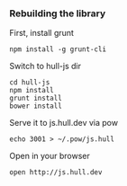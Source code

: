 

### Rebuilding the library 

First, install grunt

    npm install -g grunt-cli


Switch to hull-js dir

    cd hull-js
    npm install
    grunt install
    bower install

Serve it to js.hull.dev via pow

    echo 3001 > ~/.pow/js.hull


Open in your browser

    open http://js.hull.dev
